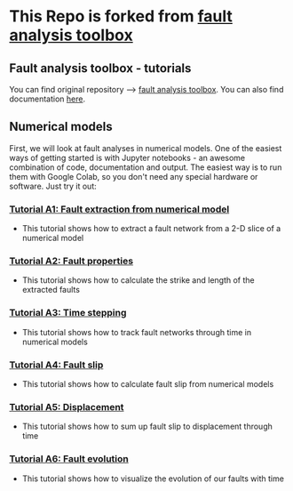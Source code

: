# This Repo is forked from [fault analysis toolbox](https://github.com/thilowrona/fatbox_tutorials)
## Fault analysis toolbox - tutorials

You can find original repository --> [fault analysis toolbox](https://github.com/thilowrona/fatbox). You can also find documentation [here](https://fatbox.readthedocs.io/en/latest/index.html).

## Numerical models
First, we will look at fault analyses in numerical models. One of the easiest ways of getting started is with Jupyter notebooks - an awesome combination of code, documentation and output. The easiest way is to run them with Google Colab, so you don't need any special hardware or software. Just try it out:

### [Tutorial A1: Fault extraction from numerical model](https://github.com/thilowrona/fatbox_tutorials/blob/main/Numerical_models/1-fault_extraction/1-fault_extraction.ipynb)
- This tutorial shows how to extract a fault network from a 2-D slice of a numerical model

### [Tutorial A2: Fault properties](https://github.com/thilowrona/fatbox_tutorials/blob/main/Numerical_models/2-fault_properties/2-fault_properties.ipynb)
- This tutorial shows how to calculate the strike and length of the extracted faults

### [Tutorial A3: Time stepping](https://github.com/thilowrona/fatbox_tutorials/blob/main/Numerical_models/3-time_stepping/3-time_stepping.ipynb)
- This tutorial shows how to track fault networks through time in numerical models

### [Tutorial A4: Fault slip](https://github.com/thilowrona/fatbox_tutorials/blob/main/Numerical_models/4-fault_slip/4-fault_slip.ipynb)
- This tutorial shows how to calculate fault slip from numerical models

### [Tutorial A5: Displacement](https://github.com/thilowrona/fatbox_tutorials/blob/main/Numerical_models/5-displacement/5-displacement.ipynb)
- This tutorial shows how to sum up fault slip to displacement through time

### [Tutorial A6: Fault evolution](https://github.com/thilowrona/fatbox_tutorials/blob/main/Numerical_models/6-evolution/6-evolution.ipynb)
- This tutorial shows how to visualize the evolution of our faults with time
